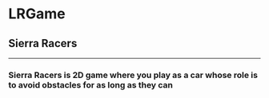 # LRGame
## Sierra Racers 
--------------------------------------------------------------------

### Sierra Racers is 2D game where you play as a car whose role is to avoid obstacles for as long as they can


